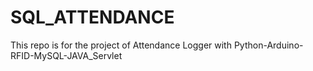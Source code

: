 # SQL_ATTENDANCE
This repo is for the project of Attendance Logger with Python-Arduino-RFID-MySQL-JAVA_Servlet
